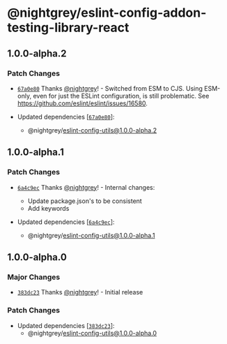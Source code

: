 # @nightgrey/eslint-config-addon-testing-library-react

## 1.0.0-alpha.2

### Patch Changes

- [`67a0e80`](https://github.com/nightgrey/eslint-config/commit/67a0e80f7d622a0dfd32cf17af5a9d23b738d938) Thanks [@nightgrey](https://github.com/nightgrey)! - Switched from ESM to CJS. Using ESM-only, even for just the ESLint configuration, is still problematic. See https://github.com/eslint/eslint/issues/16580.

- Updated dependencies [[`67a0e80`](https://github.com/nightgrey/eslint-config/commit/67a0e80f7d622a0dfd32cf17af5a9d23b738d938)]:
  - @nightgrey/eslint-config-utils@1.0.0-alpha.2

## 1.0.0-alpha.1

### Patch Changes

- [`6a4c9ec`](https://github.com/nightgrey/eslint-config/commit/6a4c9ec10ea84a6cb54132789fbb25fe17500631) Thanks [@nightgrey](https://github.com/nightgrey)! - Internal changes:

  - Update package.json's to be consistent
  - Add keywords

- Updated dependencies [[`6a4c9ec`](https://github.com/nightgrey/eslint-config/commit/6a4c9ec10ea84a6cb54132789fbb25fe17500631)]:
  - @nightgrey/eslint-config-utils@1.0.0-alpha.1

## 1.0.0-alpha.0

### Major Changes

- [`383dc23`](https://github.com/nightgrey/eslint-config/commit/383dc23be293e2ce7bc7311b2de07f7249f8795b) Thanks [@nightgrey](https://github.com/nightgrey)! - Initial release

### Patch Changes

- Updated dependencies [[`383dc23`](https://github.com/nightgrey/eslint-config/commit/383dc23be293e2ce7bc7311b2de07f7249f8795b)]:
  - @nightgrey/eslint-config-utils@1.0.0-alpha.0
